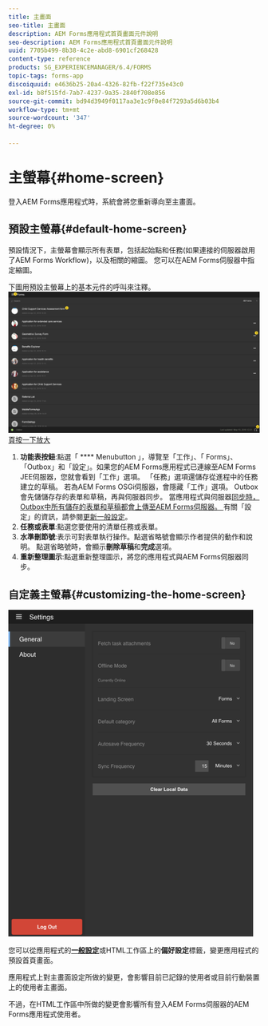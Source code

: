 ```yaml
---
title: 主畫面
seo-title: 主畫面
description: AEM Forms應用程式首頁畫面元件說明
seo-description: AEM Forms應用程式首頁畫面元件說明
uuid: 7705b499-8b38-4c2e-abd8-6901cf268428
content-type: reference
products: SG_EXPERIENCEMANAGER/6.4/FORMS
topic-tags: forms-app
discoiquuid: e4636b25-20a4-4326-82fb-f22f735e43c0
exl-id: b8f515fd-7ab7-4237-9a35-2840f708e856
source-git-commit: bd94d3949f0117aa3e1c9f0e84f7293a5d6b03b4
workflow-type: tm+mt
source-wordcount: '347'
ht-degree: 0%

---
```


# 主螢幕{#home-screen}

登入AEM Forms應用程式時，系統會將您重新導向至主畫面。

## 預設主螢幕{#default-home-screen}

預設情況下，主螢幕會顯示所有表單，包括起始點和任務(如果連接的伺服器啟用了AEM Forms Workflow)，以及相關的縮圖。 您可以在AEM Forms伺服器中指定縮圖。

下圖用預設主螢幕上的基本元件的呼叫來注釋。
![Forms應用首](assets/home-screen-1.png)
[頁按一下放大](assets/home-screen-1-1.png)

1. **功能表按鈕**:點選「  **** Menubutton 」，導覽至「工作」、「 Forms」、「Outbox」和「設定」。如果您的AEM Forms應用程式已連線至AEM Forms JEE伺服器，您就會看到「工作」選項。 「任務」選項還儲存從進程中的任務建立的草稿。 若為AEM Forms OSGi伺服器，會隱藏「工作」選項。 Outbox會先儲儲存存的表單和草稿，再與伺服器同步。 當應用程式與伺服器[同步時，Outbox中所有儲存的表單和草稿都會上傳至AEM Forms伺服器。 ](/help/forms/using/sync-app.md)有關「設定」的資訊，請參閱[更新一般設定](/help/forms/using/update-general-settings.md)。
1. **任務或表單**:點選您要使用的清單任務或表單。
1. **水準刪節號**:表示可對表單執行操作。點選省略號會顯示作者提供的動作和說明。 點選省略號時，會顯示&#x200B;**刪除草稿**&#x200B;和&#x200B;**完成**&#x200B;選項。
1. **重新整理圖示**:點選重新整理圖示，將您的應用程式與AEM Forms伺服器同步。

## 自定義主螢幕{#customizing-the-home-screen}

![一般設定](assets/gen-settings.png)

您可以從應用程式的&#x200B;**[一般設定](/help/forms/using/update-general-settings.md)**&#x200B;或HTML工作區上的&#x200B;**偏好設定**&#x200B;標籤，變更應用程式的預設首頁畫面。

應用程式上對主畫面設定所做的變更，會影響目前已記錄的使用者或目前行動裝置上的使用者主畫面。

不過，在HTML工作區中所做的變更會影響所有登入AEM Forms伺服器的AEM Forms應用程式使用者。

